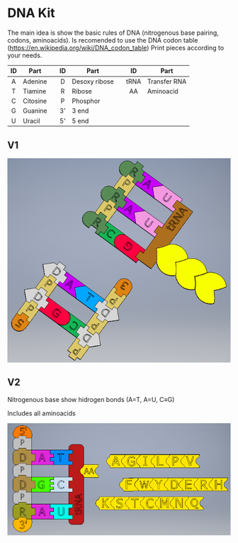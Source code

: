 # DNA Kit

The main idea is show the basic rules of DNA (nitrogenous base pairing, codons, aminoacids). 
Is recomended to use the DNA codon table (https://en.wikipedia.org/wiki/DNA_codon_table) 
Print pieces according to your needs.



| ID      | Part          |      | ID      | Part          |      | ID      | Part |      
| :-----: | ------------- |------| :-----: | ------------- |------|:-----: | ------------- |
| A       | Adenine       |      | D       | Desoxy ribose |      | tRNA    | Transfer RNA  |
| T       | Tiamine       |      | R       | Ribose        |      |AA       | Aminoacid     |
| C       | Citosine      |      | P       | Phosphor      |      
| G       | Guanine       |      | 3'      | 3 end         |
| U       | Uracil        |      | 5'      | 5 end         |
      



## V1
![DNA](https://github.com/Curedbio/3D-Printer/blob/master/DNA/DNA%20kit.png)

## V2
Nitrogenous base show hidrogen bonds (A=T, A=U, C≡G)

Includes all aminoacids


![DNA](https://github.com/Curedbio/3D-Printer/blob/master/DNA/ADN_AA_V2.png)
